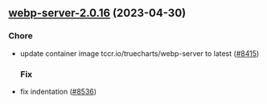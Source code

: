 

## [webp-server-2.0.16](https://github.com/succelle/charts/compare/webp-server-2.0.15...webp-server-2.0.16) (2023-04-30)

### Chore

- update container image tccr.io/truecharts/webp-server to latest ([#8415](https://github.com/succelle/charts/issues/8415))
  
  ### Fix

- fix indentation ([#8536](https://github.com/succelle/charts/issues/8536))
  
  